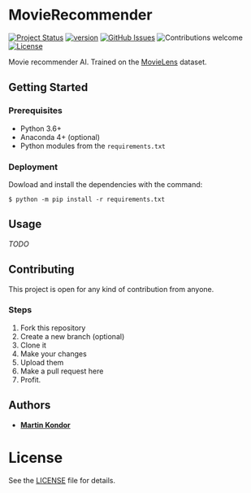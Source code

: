 # MovieRecommender

[![Project Status](https://img.shields.io/badge/status-active-brightgreen.svg)](https://github.com/MartinKondor/MovieRecommender/)
[![version](https://img.shields.io/badge/version-2019.07-brightgreen.svg)](https://github.com/MartinKondor/MovieRecommender)
[![GitHub Issues](https://img.shields.io/github/issues/MartinKondor/MovieRecommender.svg)](https://github.com/MartinKondor/MovieRecommender/issues)
![Contributions welcome](https://img.shields.io/badge/contributions-welcome-blue.svg)
[![License](https://img.shields.io/badge/license-MIT-blue.svg)](https://opensource.org/licenses/MIT)

Movie recommender AI. Trained on the [MovieLens](https://grouplens.org/datasets/movielens/) dataset.

## Getting Started

### Prerequisites

* Python 3.6+
* Anaconda 4+ (optional)
* Python modules from the `requirements.txt`

### Deployment

Dowload and install the dependencies with the command:

```
$ python -m pip install -r requirements.txt
```

## Usage

_TODO_

## Contributing

This project is open for any kind of contribution from anyone.

### Steps

1. Fork this repository
2. Create a new branch (optional)
3. Clone it
4. Make your changes
5. Upload them
6. Make a pull request here
7. Profit.

## Authors

* **[Martin Kondor](https://github.com/MartinKondor)**

# License

See the [LICENSE](LICENSE) file for details.
